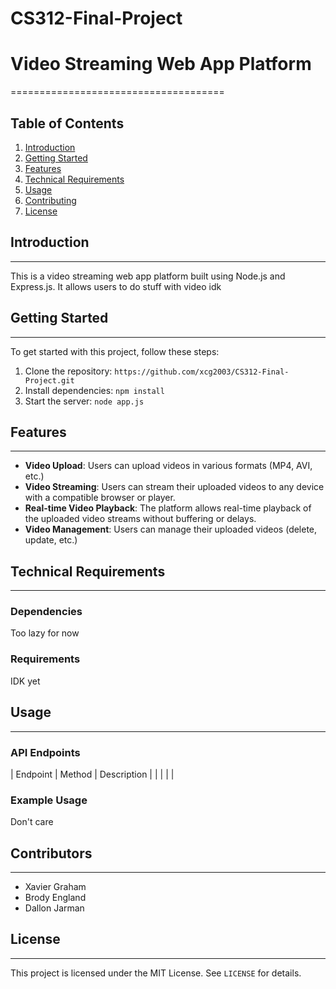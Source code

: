 # CS312-Final-Project

# Video Streaming Web App Platform
=====================================

## Table of Contents

1. [Introduction](#introduction)
2. [Getting Started](#getting-started)
3. [Features](#features)
4. [Technical Requirements](#technical-requirements)
5. [Usage](#usage)
6. [Contributing](#contributing)
7. [License](#license)

## Introduction
------------

This is a video streaming web app platform built using Node.js and Express.js. It allows users to do stuff with video idk

## Getting Started
-----------------

To get started with this project, follow these steps:

1. Clone the repository: `https://github.com/xcg2003/CS312-Final-Project.git`
2. Install dependencies: `npm install`
3. Start the server: `node app.js`

## Features
------------

*   **Video Upload**: Users can upload videos in various formats (MP4, AVI, etc.)
*   **Video Streaming**: Users can stream their uploaded videos to any device with a compatible
browser or player.
*   **Real-time Video Playback**: The platform allows real-time playback of the uploaded video streams
without buffering or delays.
*   **Video Management**: Users can manage their uploaded videos (delete, update, etc.)

## Technical Requirements
------------------------

### Dependencies

Too lazy for now


### Requirements

IDK yet

## Usage
--------

### API Endpoints

| Endpoint | Method | Description |
|          |        |             |

### Example Usage

Don't care

## Contributors
-------------

- Xavier Graham 
- Brody England 
- Dallon Jarman 

## License
--------

This project is licensed under the MIT License. See `LICENSE` for details.
